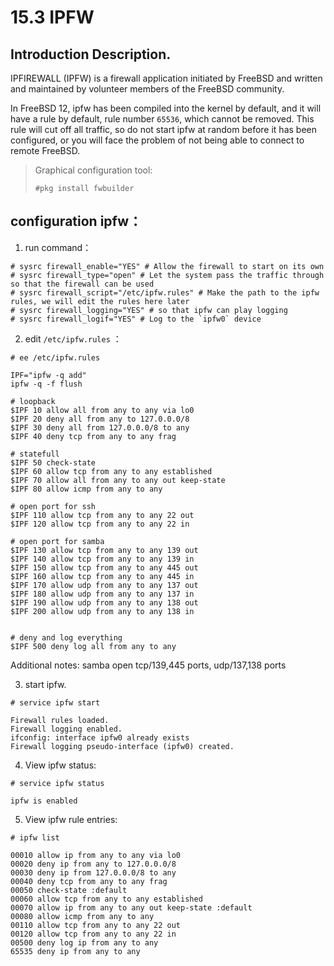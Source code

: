 # 15.3 IPFW

## Introduction Description.

IPFIREWALL (IPFW) is a firewall application initiated by FreeBSD and written and maintained by volunteer members of the FreeBSD community.

In FreeBSD 12, ipfw has been compiled into the kernel by default, and it will have a rule by default, rule number `65536`, which cannot be removed. This rule will cut off all traffic, so do not start ipfw at random before it has been configured, or you will face the problem of not being able to connect to remote FreeBSD.

>Graphical configuration tool:
>
>```
>#pkg install fwbuilder
>```

## configuration ipfw：

1. run command：

```
# sysrc firewall_enable="YES" # Allow the firewall to start on its own
# sysrc firewall_type="open" # Let the system pass the traffic through so that the firewall can be used
# sysrc firewall_script="/etc/ipfw.rules" # Make the path to the ipfw rules, we will edit the rules here later
# sysrc firewall_logging="YES" # so that ipfw can play logging
# sysrc firewall_logif="YES" # Log to the `ipfw0` device
```

2. edit `/etc/ipfw.rules` ：

```
# ee /etc/ipfw.rules 

IPF="ipfw -q add"
ipfw -q -f flush

# loopback 
$IPF 10 allow all from any to any via lo0
$IPF 20 deny all from any to 127.0.0.0/8
$IPF 30 deny all from 127.0.0.0/8 to any
$IPF 40 deny tcp from any to any frag

# statefull
$IPF 50 check-state
$IPF 60 allow tcp from any to any established
$IPF 70 allow all from any to any out keep-state
$IPF 80 allow icmp from any to any

# open port for ssh
$IPF 110 allow tcp from any to any 22 out
$IPF 120 allow tcp from any to any 22 in

# open port for samba
$IPF 130 allow tcp from any to any 139 out
$IPF 140 allow tcp from any to any 139 in
$IPF 150 allow tcp from any to any 445 out
$IPF 160 allow tcp from any to any 445 in
$IPF 170 allow udp from any to any 137 out
$IPF 180 allow udp from any to any 137 in
$IPF 190 allow udp from any to any 138 out
$IPF 200 allow udp from any to any 138 in


# deny and log everything 
$IPF 500 deny log all from any to any
```

Additional notes: samba open tcp/139,445 ports, udp/137,138 ports

3. start ipfw.

```
# service ipfw start

Firewall rules loaded.
Firewall logging enabled.
ifconfig: interface ipfw0 already exists
Firewall logging pseudo-interface (ipfw0) created.
```

4. View ipfw status:

```
# service ipfw status

ipfw is enabled
```

5. View ipfw rule entries:

```
# ipfw list

00010 allow ip from any to any via lo0
00020 deny ip from any to 127.0.0.0/8
00030 deny ip from 127.0.0.0/8 to any
00040 deny tcp from any to any frag
00050 check-state :default
00060 allow tcp from any to any established
00070 allow ip from any to any out keep-state :default
00080 allow icmp from any to any
00110 allow tcp from any to any 22 out
00120 allow tcp from any to any 22 in
00500 deny log ip from any to any
65535 deny ip from any to any
```
